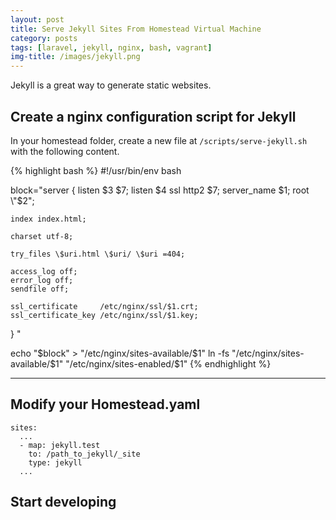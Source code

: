 ```yaml
---
layout: post
title: Serve Jekyll Sites From Homestead Virtual Machine
category: posts
tags: [laravel, jekyll, nginx, bash, vagrant]
img-title: /images/jekyll.png
---
```

Jekyll is a great way to generate static websites.

## Create a nginx configuration script for Jekyll
In your homestead folder, create a new file at `/scripts/serve-jekyll.sh` with the following content.

{% highlight bash %}
#!/usr/bin/env bash

block="server {
    listen $3 $7;
    listen $4 ssl http2 $7;
    server_name $1;
    root \"$2\";

    index index.html;

    charset utf-8;

    try_files \$uri.html \$uri/ \$uri =404;

    access_log off;
    error_log off;
    sendfile off;

    ssl_certificate     /etc/nginx/ssl/$1.crt;
    ssl_certificate_key /etc/nginx/ssl/$1.key;
}
"

echo "$block" > "/etc/nginx/sites-available/$1"
ln -fs "/etc/nginx/sites-available/$1" "/etc/nginx/sites-enabled/$1"
{% endhighlight %}

---

## Modify your Homestead.yaml

    sites:
      ... 
      - map: jekyll.test
        to: /path_to_jekyll/_site
        type: jekyll
      ...


## Start developing
